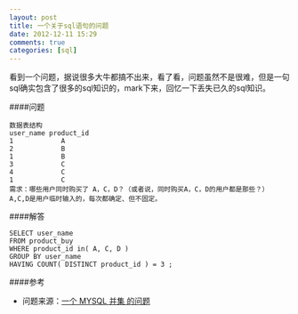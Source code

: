 ```yaml
---
layout: post
title: 一个关于sql语句的问题
date: 2012-12-11 15:29
comments: true
categories: [sql]
---
```

看到一个问题，据说很多大牛都搞不出来，看了看，问题虽然不是很难，但是一句sql确实包含了很多的sql知识的，mark下来，回忆一下丢失已久的sql知识。

<!-- more -->

####问题

```
数据表结构
user_name product_id
1            A
2            B
1            B
3            C
4            C
1            C
需求：哪些用户同时购买了 A，C，D？（或者说，同时购买A，C，D的用户都是那些？）
A,C,D是用户临时输入的，每次都确定、但不固定。
```

####解答

```
SELECT user_name
FROM product_buy
WHERE product_id in( A, C, D )
GROUP BY user_name
HAVING COUNT( DISTINCT product_id ) = 3 ;
```

####参考
* 问题来源：[一个 MYSQL 并集 的问题](http://julying.com/blog/mysql-and-problem-sets/)